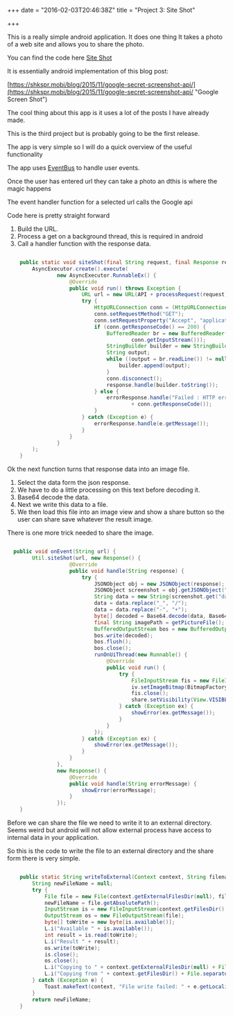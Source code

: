 +++
date = "2016-02-03T20:46:38Z"
title = "Project 3: Site Shot"

+++


This is a really simple android application. It does one thing
It takes a photo of a web site and allows you to share the photo.

<!--more-->


You can find the code here [Site Shot](https://github.com/ernan/siteshot "Site Shot")

It is essentially android implementation of this blog post:

[https://shkspr.mobi/blog/2015/11/google-secret-screenshot-api/](https://shkspr.mobi/blog/2015/11/google-secret-screenshot-api/ "Google Screen Shot")

The cool thing about this app is it uses a lot of the posts I have already made.

This is the third project but is probably going to be the first release.

The app is very simple so I will do a quick overview of the useful functionality

The app uses [EventBus](http://github.com/greenrobot/EventBus "EventBus") to handle user events.

Once the user has entered url they can take a photo an dthis is where the magic happens 

The event handler function for a selected url calls the Google api

Code here is pretty straight forward 

1. Build the URL.
2. Process a get on a background thread, this is required in android
3. Call a handler function with the response data.   

```java

    public static void siteShot(final String request, final Response response, final Response errorResponse) {
        AsyncExecutor.create().execute(
                new AsyncExecutor.RunnableEx() {
                    @Override
                    public void run() throws Exception {
                        URL url = new URL(API + processRequest(request));
                        try {
                            HttpURLConnection conn = (HttpURLConnection) url.openConnection();
                            conn.setRequestMethod("GET");
                            conn.setRequestProperty("Accept", "application/json");
                            if (conn.getResponseCode() == 200) {
                                BufferedReader br = new BufferedReader(new InputStreamReader(
                                        conn.getInputStream()));
                                StringBuilder builder = new StringBuilder();
                                String output;
                                while ((output = br.readLine()) != null) {
                                    builder.append(output);
                                }
                                conn.disconnect();
                                response.handle(builder.toString());
                            } else {
                                errorResponse.handle("Failed : HTTP error code : "
                                        + conn.getResponseCode());
                            }
                        } catch (Exception e) {
                            errorResponse.handle(e.getMessage());
                        }
                    }
                }
        );
    }

```


Ok the next function turns that response data into an image file.

1. Select the data form the json response.
2. We have to do a little processing on this text before decoding it.
3. Base64 decode the data. 
4. Next we write this data to a file.
5. We then load this file into an image view and show a share button so the user can share save whatever the result image.

There is one more trick needed to share the image.

```java

  public void onEvent(String url) {
        Util.siteShot(url, new Response() {
                    @Override
                    public void handle(String response) {
                        try {
                            JSONObject obj = new JSONObject(response);
                            JSONObject screenshot = obj.getJSONObject("screenshot");
                            String data = new String(screenshot.get("data").toString());
                            data = data.replace("_", "/");
                            data = data.replace("-", "+");
                            byte[] decoded = Base64.decode(data, Base64.DEFAULT);
                            final String imagePath = getPictureFile();
                            BufferedOutputStream bos = new BufferedOutputStream(new FileOutputStream(imagePath));
                            bos.write(decoded);
                            bos.flush();
                            bos.close();
                            runOnUiThread(new Runnable() {
                                @Override
                                public void run() {
                                    try {
                                        FileInputStream fis = new FileInputStream(new File(imagePath));
                                        iv.setImageBitmap(BitmapFactory.decodeStream(fis));
                                        fis.close();
                                        share.setVisibility(View.VISIBLE);
                                    } catch (Exception ex) {
                                        showError(ex.getMessage());
                                    }
                                }
                            });
                        } catch (Exception ex) {
                            showError(ex.getMessage());
                        }
                    }
                },
                new Response() {
                    @Override
                    public void handle(String errorMessage) {
                        showError(errorMessage);
                    }
                });
    }

```

Before we can share the file we need to write it to an external directory.
Seems weird but android will not allow external process have access to internal data in your application.

So this is the code to write the file to an external directory and the share form there is very simple.

```java

    public static String writeToExternal(Context context, String filename){
        String newFileName = null;
        try {
            File file = new File(context.getExternalFilesDir(null), filename);
            newFileName = file.getAbsolutePath();
            InputStream is = new FileInputStream(context.getFilesDir() + File.separator + filename);
            OutputStream os = new FileOutputStream(file);
            byte[] toWrite = new byte[is.available()];
            L.i("Available " + is.available());
            int result = is.read(toWrite);
            L.i("Result " + result);
            os.write(toWrite);
            is.close();
            os.close();
            L.i("Copying to " + context.getExternalFilesDir(null) + File.separator + filename);
            L.i("Copying from " + context.getFilesDir() + File.separator + filename);
        } catch (Exception e) {
            Toast.makeText(context, "File write failed: " + e.getLocalizedMessage(), Toast.LENGTH_LONG).show();
        }
        return newFileName;
    }


```